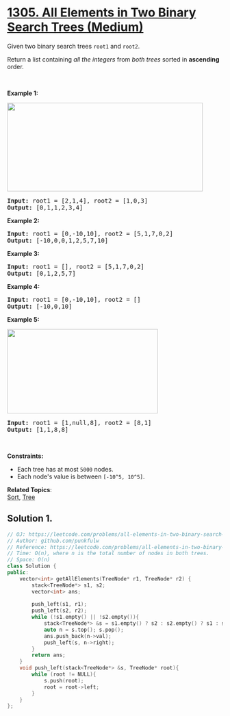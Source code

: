 # [1305. All Elements in Two Binary Search Trees (Medium)](https://leetcode.com/problems/all-elements-in-two-binary-search-trees/)

<p>Given two binary search trees <code>root1</code> and <code>root2</code>.</p>

<p>Return a list containing <em>all the integers</em> from <em>both trees</em> sorted in <strong>ascending</strong> order.</p>

<p>&nbsp;</p>
<p><strong>Example 1:</strong></p>
<img alt="" src="https://assets.leetcode.com/uploads/2019/12/18/q2-e1.png" style="width: 457px; height: 207px;">
<pre><strong>Input:</strong> root1 = [2,1,4], root2 = [1,0,3]
<strong>Output:</strong> [0,1,1,2,3,4]
</pre>

<p><strong>Example 2:</strong></p>

<pre><strong>Input:</strong> root1 = [0,-10,10], root2 = [5,1,7,0,2]
<strong>Output:</strong> [-10,0,0,1,2,5,7,10]
</pre>

<p><strong>Example 3:</strong></p>

<pre><strong>Input:</strong> root1 = [], root2 = [5,1,7,0,2]
<strong>Output:</strong> [0,1,2,5,7]
</pre>

<p><strong>Example 4:</strong></p>

<pre><strong>Input:</strong> root1 = [0,-10,10], root2 = []
<strong>Output:</strong> [-10,0,10]
</pre>

<p><strong>Example 5:</strong></p>
<img alt="" src="https://assets.leetcode.com/uploads/2019/12/18/q2-e5-.png" style="width: 352px; height: 197px;">
<pre><strong>Input:</strong> root1 = [1,null,8], root2 = [8,1]
<strong>Output:</strong> [1,1,8,8]
</pre>

<p>&nbsp;</p>
<p><strong>Constraints:</strong></p>

<ul>
	<li>Each tree has at most <code>5000</code> nodes.</li>
	<li>Each node's value is between <code>[-10^5, 10^5]</code>.</li>
</ul>


**Related Topics**:  
[Sort](https://leetcode.com/tag/sort/), [Tree](https://leetcode.com/tag/tree/)

## Solution 1.

```cpp
// OJ: https://leetcode.com/problems/all-elements-in-two-binary-search-trees/
// Author: github.com/punkfulw
// Reference: https://leetcode.com/problems/all-elements-in-two-binary-search-trees/discuss/464073/C%2B%2B-One-Pass-Traversal
// Time: O(n), where n is the total number of nodes in both trees.
// Space: O(n)
class Solution {
public:
    vector<int> getAllElements(TreeNode* r1, TreeNode* r2) {
        stack<TreeNode*> s1, s2;
        vector<int> ans;
        
        push_left(s1, r1);
        push_left(s2, r2);
        while (!s1.empty() || !s2.empty()){
            stack<TreeNode*> &s = s1.empty() ? s2 : s2.empty() ? s1 : s1.top()->val > s2.top()->val ? s2 : s1;
            auto n = s.top(); s.pop();
            ans.push_back(n->val);
            push_left(s, n->right);
        }
        return ans;
    }
    void push_left(stack<TreeNode*> &s, TreeNode* root){
        while (root != NULL){
            s.push(root);
            root = root->left;
        } 
    }
};
```
